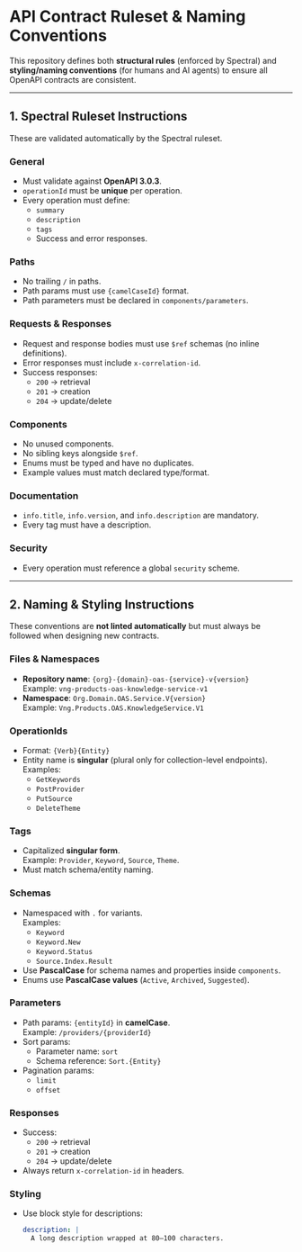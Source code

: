 # API Contract Ruleset & Naming Conventions

This repository defines both **structural rules** (enforced by Spectral) and **styling/naming conventions** (for humans and AI agents) to ensure all OpenAPI contracts are consistent.

---

## 1. Spectral Ruleset Instructions

These are validated automatically by the Spectral ruleset.

### General
- Must validate against **OpenAPI 3.0.3**.
- `operationId` must be **unique** per operation.
- Every operation must define:
  - `summary`
  - `description`
  - `tags`
  - Success and error responses.

### Paths
- No trailing `/` in paths.
- Path params must use `{camelCaseId}` format.
- Path parameters must be declared in `components/parameters`.

### Requests & Responses
- Request and response bodies must use `$ref` schemas (no inline definitions).
- Error responses must include `x-correlation-id`.
- Success responses:
  - `200` → retrieval
  - `201` → creation
  - `204` → update/delete

### Components
- No unused components.
- No sibling keys alongside `$ref`.
- Enums must be typed and have no duplicates.
- Example values must match declared type/format.

### Documentation
- `info.title`, `info.version`, and `info.description` are mandatory.
- Every tag must have a description.

### Security
- Every operation must reference a global `security` scheme.

---

## 2. Naming & Styling Instructions

These conventions are **not linted automatically** but must always be followed when designing new contracts.

### Files & Namespaces
- **Repository name**: `{org}-{domain}-oas-{service}-v{version}`  
  Example: `vng-products-oas-knowledge-service-v1`
- **Namespace**: `Org.Domain.OAS.Service.V{version}`  
  Example: `Vng.Products.OAS.KnowledgeService.V1`

### OperationIds
- Format: `{Verb}{Entity}`  
- Entity name is **singular** (plural only for collection-level endpoints).  
  Examples:  
  - `GetKeywords`  
  - `PostProvider`  
  - `PutSource`  
  - `DeleteTheme`

### Tags
- Capitalized **singular form**.  
  Example: `Provider`, `Keyword`, `Source`, `Theme`.
- Must match schema/entity naming.

### Schemas
- Namespaced with `.` for variants.  
  Examples:  
  - `Keyword`  
  - `Keyword.New`  
  - `Keyword.Status`  
  - `Source.Index.Result`
- Use **PascalCase** for schema names and properties inside `components`.
- Enums use **PascalCase values** (`Active`, `Archived`, `Suggested`).

### Parameters
- Path params: `{entityId}` in **camelCase**.  
  Example: `/providers/{providerId}`
- Sort params:
  - Parameter name: `sort`
  - Schema reference: `Sort.{Entity}`
- Pagination params:  
  - `limit`  
  - `offset`

### Responses
- Success:
  - `200` → retrieval  
  - `201` → creation  
  - `204` → update/delete  
- Always return `x-correlation-id` in headers.

### Styling
- Use block style for descriptions:  
  ```yaml
  description: |
    A long description wrapped at 80–100 characters.
